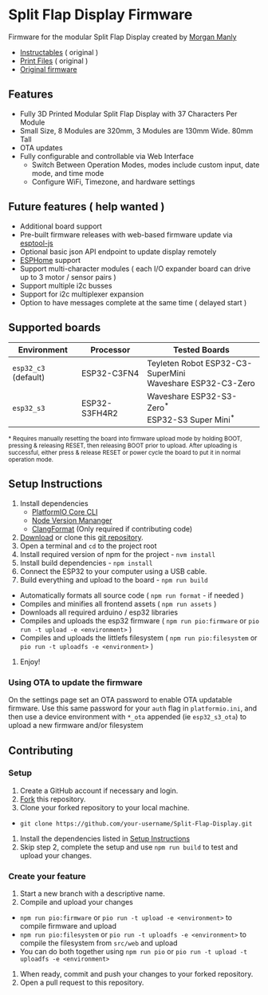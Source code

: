 # Split Flap Display Firmware
Firmware for the modular Split Flap Display created by [Morgan Manly](https://github.com/ManlyMorgan/Split-Flap-Display)

- [Instructables](https://www.instructables.com/Split-Flap-Display-3D-Printed-Modular-Compact-Encl/) ( original )
- [Print Files](https://makerworld.com/en/models/1116618#profileId-1114192) ( original )
- [Original firmware](https://github.com/ManlyMorgan/Split-Flap-Display)

## Features
- Fully 3D Printed Modular Split Flap Display with 37 Characters Per Module
- Small Size, 8 Modules are 320mm, 3 Modules are 130mm Wide. 80mm Tall
- OTA updates
- Fully configurable and controllable via Web Interface
    - Switch Between Operation Modes, modes include custom input, date mode, and time mode
    - Configure WiFi, Timezone, and hardware settings

## Future features ( help wanted )
- Additional board support
- Pre-built firmware releases with web-based firmware update via [esptool-js](https://espressif.github.io/esptool-js/docs/index.html)
- Optional basic json API endpoint to update display remotely
- [ESPHome](https://esphome.io) support
- Support multi-character modules ( each I/O expander board can drive up to 3 motor / sensor pairs )
- Support multiple i2c busses
- Support for i2c multiplexer expansion
- Option to have messages complete at the same time ( delayed start )

## Supported boards
| Environment          | Processor     | Tested Boards                                                                     |
| -------------------- | ------------- | --------------------------------------------------------------------------------- |
| `esp32_c3` (default) | ESP32-C3FN4   | Teyleten Robot ESP32-C3-SuperMini<br>Waveshare ESP32-C3-Zero                      |
| `esp32_s3`           | ESP32-S3FH4R2 | Waveshare ESP32-S3-Zero<sup>\*</sup><br>ESP32-S3 Super Mini<sup>\*</sup>          |

<sub>* Requires manually resetting the board into firmware upload mode by holding BOOT, pressing & releasing RESET, then releasing BOOT prior to upload. After uploading is successful, either press & release RESET or power cycle the board to put it in normal operation mode.</sub>

## Setup Instructions

1. Install dependencies
    * [PlatformIO Core CLI](https://platformio.org/install/cli)
    * [Node Version Mananger](https://github.com/nvm-sh/nvm)
    * [ClangFormat](https://clang.llvm.org/docs/ClangFormat.html) (Only required if contributing code)
1. [Download](https://github.com/jhoff/Split-Flap-Display/archive/refs/heads/main.zip) or clone this [git repository](https://github.com/jhoff/Split-Flap-Display).
1. Open a terminal and `cd` to the project root
1. Install required version of npm for the project - `nvm install`
1. Install build dependencies - `npm install`
1. Connect the ESP32 to your computer using a USB cable.
1. Build everything and upload to the board - `npm run build`
  * Automatically formats all source code ( `npm run format` - if needed )
  * Compiles and minifies all frontend assets ( `npm run assets` )
  * Downloads all required arduino / esp32 libraries
  * Compiles and uploads the esp32 firmware ( `npm run pio:firmware` or `pio run -t upload -e <environment>` )
  * Compiles and uploads the littlefs filesystem ( `npm run pio:filesystem` or `pio run -t uploadfs -e <environment>` )
1. Enjoy!

### Using OTA to update the firmware
On the settings page set an OTA password to enable OTA updatable firmware. Use this same password for your `auth` flag in `platformio.ini`, and then use a device environment with `*_ota` appended (ie `esp32_s3_ota`) to upload a new firmware and/or filesystem

## Contributing

### Setup
1. Create a GitHub account if necessary and login.
1. [Fork](https://github.com/jhoff/Split-Flap-Display/fork) this repository.
1. Clone your forked repository to your local machine.
  * `git clone https://github.com/your-username/Split-Flap-Display.git`
1. Install the dependencies listed in [Setup Instructions](#setup-instructions)
1. Skip step 2, complete the setup and use `npm run build` to test and upload your changes.

### Create your feature
1. Start a new branch with a descriptive name.
1. Compile and upload your changes
  * `npm run pio:firmware` or `pio run -t upload -e <environment>` to compile firmware and upload
  * `npm run pio:filesystem` or `pio run -t uploadfs -e <environment>` to compile the filesystem from `src/web` and upload
  * You can do both together using `npm run pio` or `pio run -t upload -t uploadfs -e <environment>`
1. When ready, commit and push your changes to your forked repository.
1. Open a pull request to this repository.
